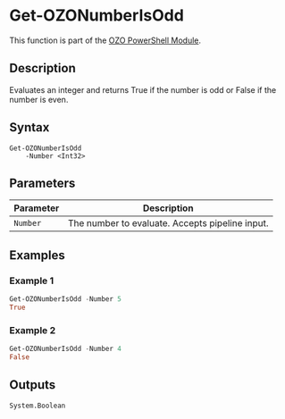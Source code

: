 # Get-OZONumberIsOdd
This function is part of the [OZO PowerShell Module](https://github.com/onezeroone-dev/OZO-PowerShell-Module/blob/main/README.md).

## Description
Evaluates an integer and returns True if the number is odd or False if the number is even.

## Syntax
```
Get-OZONumberIsOdd
    -Number <Int32>
```

## Parameters
|Parameter|Description|
|---------|-----------|
|`Number`|The number to evaluate. Accepts pipeline input.|

## Examples

### Example 1
```powershell
Get-OZONumberIsOdd -Number 5
True
```

### Example 2
`````powershell
Get-OZONumberIsOdd -Number 4
False
`````

## Outputs
`System.Boolean`
